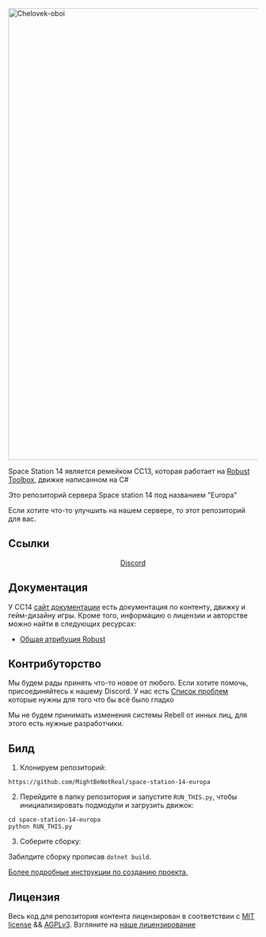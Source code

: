 <img width="1886" height="912" alt="Chelovek-oboi" src="https://github.com/user-attachments/assets/2140fbcf-b355-4978-97ff-70e9036dbb28" />
</div>


Space Station 14 является ремейком СС13, которая работает на [Robust Toolbox](https://github.com/space-wizards/RobustToolbox), движке написанном на C#    

Это репозиторий сервера Space station 14 под названием "Europa"

Если хотите что-то улучшить на нашем сервере, то этот репозиторий для вас.

## Ссылки

<div class="header" align="center">  

[Discord](https://discord.gg/mk-europa)

</div>

## Документация

У СС14 [сайт документации](https://docs.spacestation14.com/) есть документация по контенту, движку и гейм-дизайну игры.
Кроме того, информацию о лицензии и авторстве можно найти в следующих ресурсах:  
- [Общая атрибуция Robust](https://docs.spacestation14.com/en/specifications/robust-generic-attribution.html)  

## Контрибуторство

Мы будем рады принять что-то новое от любого. Если хотите помочь, присоединяйтесь к нашему Discord. У нас есть [Список проблем](https://github.com/MightBeNotReal/space-station-14-europa/issues) которые нужны для того что бы всё было гладко  


Мы не будем принимать изменения системы Rebell от инных лиц, для этого есть нужные разработчики.

## Билд

1. Клонируем репозиторий:
```shell
https://github.com/MightBeNotReal/space-station-14-europa
```
2. Перейдите в папку репозитория и запустите `RUN_THIS.py`, чтобы инициализировать подмодули и загрузить движок:
```shell
cd space-station-14-europa
python RUN_THIS.py
```
3. Соберите сборку:  

Забилдите сборку прописав `dotnet build`.

[Более подробные инструкции по созданию проекта.](https://docs.spacestation14.com/en/general-development/setup.html)

## Лицензия

Весь код для репозитория контента лицензирован в соответствии с [MIT license](https://github.com/MightBeNotReal/space-station-14-europa/blob/master/LICENSE-MIT.TXT) && [AGPLv3](https://github.com/MightBeNotReal/space-station-14-europa/blob/master/LICENSE-AGPLv3.TXT). Взгляните на [наше лицензирование](https://github.com/MightBeNotReal/space-station-14-europa/blob/master/LEGAL.md)

